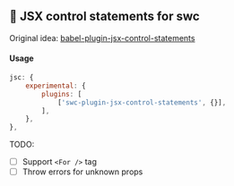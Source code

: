 ## 🦀 JSX control statements for swc

Original idea: [babel-plugin-jsx-control-statements](https://github.com/AlexGilleran/jsx-control-statements)


#### Usage

```javascript
jsc: {
    experimental: {
        plugins: [
            ['swc-plugin-jsx-control-statements', {}],
        ],
    },
},
```


TODO:
- [ ] Support `<For />` tag
- [ ] Throw errors for unknown props
